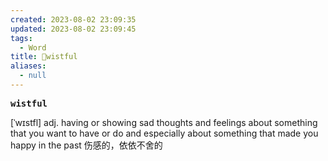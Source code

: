 ```yaml
---
created: 2023-08-02 23:09:35
updated: 2023-08-02 23:09:45
tags:
  - Word
title: 📖wistful
aliases:
  - null
---
```


<pre><strong>wistful</strong></pre>
[ˈwɪstfl]
adj. having or showing sad thoughts and feelings about something that you want to have or do and especially about something that made you happy in the past 伤感的，依依不舍的
